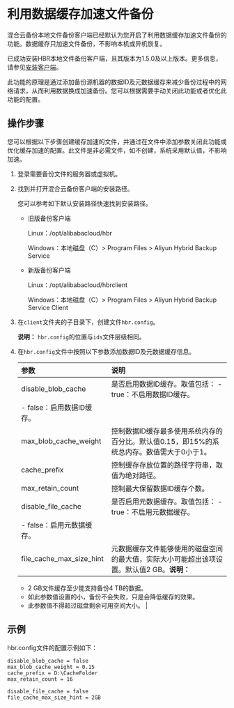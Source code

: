# 利用数据缓存加速文件备份

混合云备份本地文件备份客户端已经默认为您开启了利用数据缓存加速文件备份的功能。数据缓存只加速文件备份，不影响本机或异机恢复。

已成功安装HBR本地文件备份客户端，且其版本为1.5.0及以上版本。更多信息，请参见[安装客户端](/intl.zh-CN/本地服务器备份教程/文件备份（新版）/准备工作.md)。

此功能的原理是通过添加备份源机器的数据ID及元数据缓存来减少备份过程中的网络请求，从而利用数据换成加速备份。您可以根据需要手动关闭此功能或者优化此功能的配置。

## 操作步骤

您可以根据以下步骤创建缓存加速的文件，并通过在文件中添加参数关闭此功能或优化缓存加速的配置。此文件是非必需文件，如不创建，系统采用默认值，不影响加速。

1.  登录需要备份文件的服务器或虚拟机。

2.  找到并打开混合云备份客户端的安装路径。

    您可以参考如下默认安装路径快速找到安装路径。

    -   旧版备份客户端

        Linux：/opt/alibabacloud/hbr

        Windows：本地磁盘（C）\> Program Files \> Aliyun Hybrid Backup Service

    -   新版备份客户端

        Linux：/opt/alibabacloud/hbrclient

        Windows：本地磁盘（C）\> Program Files \> Aliyun Hybrid Backup Service Client

3.  在`client`文件夹的子目录下，创建文件`hbr.config`。

    **说明：** `hbr.config`的位置与`ids`文件层级相同。

4.  在`hbr.config`文件中按照以下参数添加数据ID及元数据缓存信息。

    |参数|说明|
    |:-|:-|
    |disable\_blob\_cache|是否启用数据ID缓存。取值包括：    -   true：不启用数据ID缓存。
    -   false：启用数据ID缓存。 |
    |max\_blob\_cache\_weight|控制数据ID缓存最多使用系统内存的百分比。默认值0.15，即15%的系统总内存。数值需大于0小于1。|
    |cache\_prefix|控制缓存存放位置的路径字符串，取值为绝对路径。|
    |max\_retain\_count|控制最大保留数据ID缓存个数。|
    |disable\_file\_cache|是否启用元数据缓存。取值包括：    -   true：不启用元数据缓存。
    -   false：启用元数据缓存。 |
    |file\_cache\_max\_size\_hint|元数据缓存文件能够使用的磁盘空间的最大值，实际大小可能超出该项设置。默认值2 GB。**说明：**

    -   2 GB文件缓存至少能支持备份4 TB的数据。
    -   如此参数值设置的小，备份不会失败，只是会降低缓存的效果。
    -   此参数值不得超过磁盘剩余可用空间大小。 |


## 示例

hbr.config文件的配置示例如下：

```
disable_blob_cache = false
max_blob_cache_weight = 0.15
cache_prefix = D:\CacheFolder
max_retain_count = 16 

disable_file_cache = false
file_cache_max_size_hint = 2GB           
```

